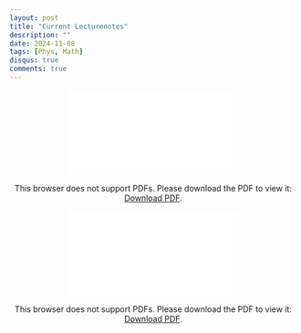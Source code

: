 ```yaml
---
layout: post
title: "Current Lecturenotes"
description: ""
date: 2024-11-08
tags: [Phys, Math]
disqus: true
comments: true
---
```




<div style="margin:0 auto;text-align:center">

<object data="pdfs/current1.pdf" type="application/pdf" width="80%" height="500px">
    <embed src="pdfs/current1.pdf">
        <p>This browser does not support PDFs. Please download the PDF to view it: <a href="pdfs/current1.pdf">Download PDF</a>.</p>
    </embed>
</object>
</div>

<div style="margin:0 auto;text-align:center">

<object data="pdfs/current test1.pdf" type="application/pdf" width="80%" height="500px">
    <embed src="pdfs/current test1.pdf">
        <p>This browser does not support PDFs. Please download the PDF to view it: <a href="pdfs/current test1.pdf">Download PDF</a>.</p>
    </embed>
</object>
</div>


